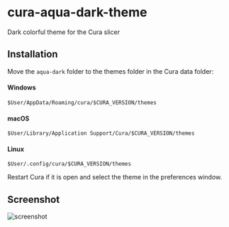 # cura-aqua-dark-theme
Dark colorful theme for the Cura slicer

## Installation
Move the `aqua-dark` folder to the themes folder in the Cura data folder:

#### Windows
`$User/AppData/Roaming/cura/$CURA_VERSION/themes`
#### macOS
`$User/Library/Application Support/Cura/$CURA_VERSION/themes`
#### Linux
`$User/.config/cura/$CURA_VERSION/themes`

Restart Cura if it is open and select the theme in the preferences window.

## Screenshot
![screenshot](https://i.imgur.com/bFbMKWA.png)
